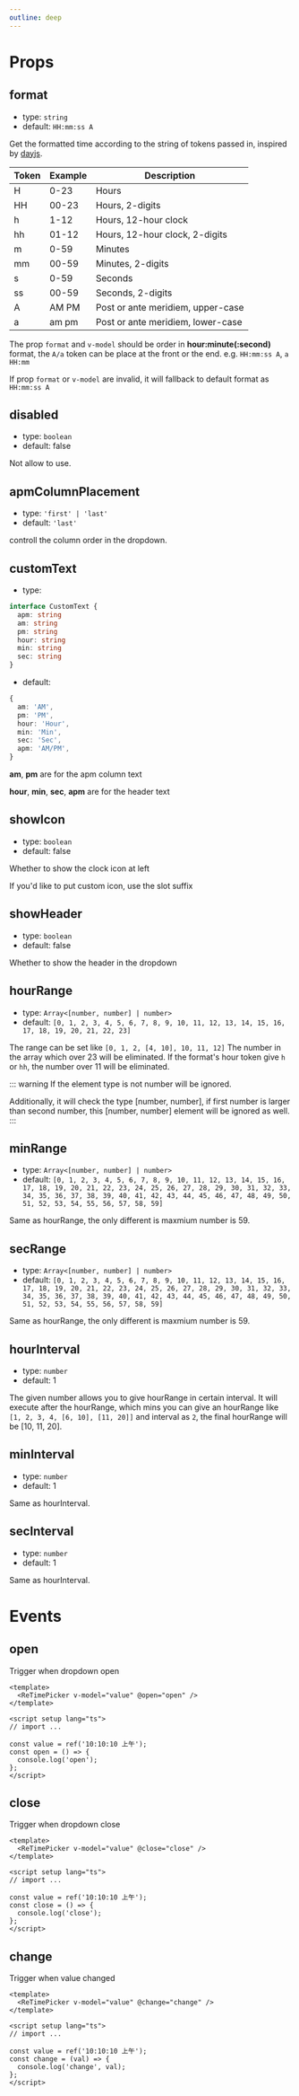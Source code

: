```yaml
---
outline: deep
---
```


# Props

## format
- type: `string`
- default: `HH:mm:ss A`

Get the formatted time according to the string of tokens passed in, inspired by [dayjs](https://day.js.org/docs/en/parse/string-format).

| Token | Example| Description|
| - | - | - |
|H  |0-23 |Hours|
|HH |00-23|Hours, 2-digits|
|h  |1-12 |Hours, 12-hour clock|
|hh |01-12|Hours, 12-hour clock, 2-digits|
|m	|0-59 |	Minutes|
|mm	|00-59|	Minutes, 2-digits|
|s	|0-59	|Seconds|
|ss	|00-59|Seconds, 2-digits| 
|A	|AM PM|	Post or ante meridiem, upper-case|
|a	|am pm|	Post or ante meridiem, lower-case|

The prop `format` and `v-model` should be order in **hour:minute(:second)** format, the `A/a` token can be place at the front or the end. e.g. `HH:mm:ss A`, `a HH:mm`

If prop `format` or `v-model` are invalid, it will fallback to default format as `HH:mm:ss A`


## disabled
- type: `boolean`
- default: false

Not allow to use.

## apmColumnPlacement
- type: `'first' | 'last'`
- default: `'last'`

controll the column order in the dropdown.

## customText
- type: 
```ts
interface CustomText {
  apm: string
  am: string
  pm: string
  hour: string
  min: string
  sec: string
}
```
- default: 
```ts
{
  am: 'AM',
  pm: 'PM',
  hour: 'Hour',
  min: 'Min',
  sec: 'Sec',
  apm: 'AM/PM',
}
```

**am**, **pm** are for the apm column text

**hour**, **min**, **sec**, **apm** are for the header text 

## showIcon
- type: `boolean`
- default: false

Whether to show the clock icon at left

If you'd like to put custom icon, use the slot suffix

## showHeader
- type: `boolean`
- default: false

Whether to show the header in the dropdown

## hourRange
- type: `Array<[number, number] | number>`
- default: `[0, 1, 2, 3, 4, 5, 6, 7, 8, 9, 10, 11, 12, 13, 14, 15, 16, 17, 18, 19, 20, 21, 22, 23]`

The range can be set like `[0, 1, 2, [4, 10], 10, 11, 12]`
The number in the array which over 23 will be eliminated.
If the format's hour token give `h` or `hh`, the number over 11 will be eliminated.

::: warning
If the element type is not number will be ignored.

Additionally, it will check the type [number, number], if first number is larger than second number, this [number, number] element will be ignored as well.
:::

## minRange
- type: `Array<[number, number] | number>`
- default: `[0, 1, 2, 3, 4, 5, 6, 7, 8, 9, 10, 11, 12, 13, 14, 15, 16, 17, 18, 19, 20, 21, 22, 23, 24, 25, 26, 27, 28, 29, 30, 31, 32, 33, 34, 35, 36, 37, 38, 39, 40, 41, 42, 43, 44, 45, 46, 47, 48, 49, 50, 51, 52, 53, 54, 55, 56, 57, 58, 59]`

Same as hourRange, the only different is maxmium number is 59.

## secRange
- type: `Array<[number, number] | number>`
- default: `[0, 1, 2, 3, 4, 5, 6, 7, 8, 9, 10, 11, 12, 13, 14, 15, 16, 17, 18, 19, 20, 21, 22, 23, 24, 25, 26, 27, 28, 29, 30, 31, 32, 33, 34, 35, 36, 37, 38, 39, 40, 41, 42, 43, 44, 45, 46, 47, 48, 49, 50, 51, 52, 53, 54, 55, 56, 57, 58, 59]`

Same as hourRange, the only different is maxmium number is 59.

## hourInterval
- type: `number`
- default: 1

The given number allows you to give hourRange in certain interval. It will execute after the hourRange, which mins you can give an hourRange like `[1, 2, 3, 4, [6, 10], [11, 20]]` and interval as `2`, the final hourRange will be [10, 11, 20].

## minInterval
- type: `number`
- default: 1

Same as hourInterval.

## secInterval
- type: `number`
- default: 1

Same as hourInterval.

# Events

## open

Trigger when dropdown open

```vue
<template>
  <ReTimePicker v-model="value" @open="open" />
</template>

<script setup lang="ts">
// import ...

const value = ref('10:10:10 上午');
const open = () => {
  console.log('open');
};
</script>
```


## close

Trigger when dropdown close

```vue
<template>
  <ReTimePicker v-model="value" @close="close" />
</template>

<script setup lang="ts">
// import ...

const value = ref('10:10:10 上午');
const close = () => {
  console.log('close');
};
</script>
```

## change

Trigger when value changed

```vue
<template>
  <ReTimePicker v-model="value" @change="change" />
</template>

<script setup lang="ts">
// import ...

const value = ref('10:10:10 上午');
const change = (val) => {
  console.log('change', val);
};
</script>
```